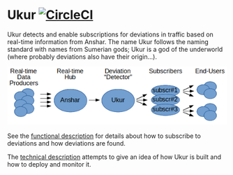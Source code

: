 # Ukur [![CircleCI](https://circleci.com/gh/entur/ukur/tree/master.svg?style=svg)](https://circleci.com/gh/entur/ukur/tree/master)
Ukur detects and enable subscriptions for deviations in traffic based on real-time information from Anshar.
The name Ukur follows the naming standard with names from Sumerian gods; Ukur is a god of the underworld (where 
probably deviations also have their origin...).

![Dataflow and concept](ukur-concept.png)


See the [functional description](functional_description.md) for details about how to subscribe to deviations 
and how deviations are found. 

The [technical description](technical_description.md) attempts to give an idea of how Ukur is built and
how to deploy and monitor it.

